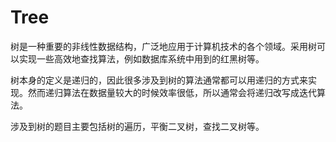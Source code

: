 # Tree

树是一种重要的非线性数据结构，广泛地应用于计算机技术的各个领域。采用树可以实现一些高效地查找算法，例如数据库系统中用到的红黑树等。

树本身的定义是递归的，因此很多涉及到树的算法通常都可以用递归的方式来实现。然而递归算法在数据量较大的时候效率很低，所以通常会将递归改写成迭代算法。

涉及到树的题目主要包括树的遍历，平衡二叉树，查找二叉树等。

